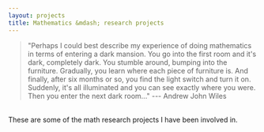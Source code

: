 ```yaml
---
layout: projects
title: Mathematics &mdash; research projects
---
```

> "Perhaps I could best describe my experience of doing mathematics in terms of entering a dark mansion. You go into the first room and it's dark, completely dark. You stumble around, bumping into the furniture. Gradually, you learn where each piece of furniture is. And finally, after six months or so, you find the light switch and turn it on. Suddenly, it's all illuminated and you can see exactly where you were. Then you enter the next dark room..." --- Andrew John Wiles

<br>
These are some of the math research projects I have been involved in.


